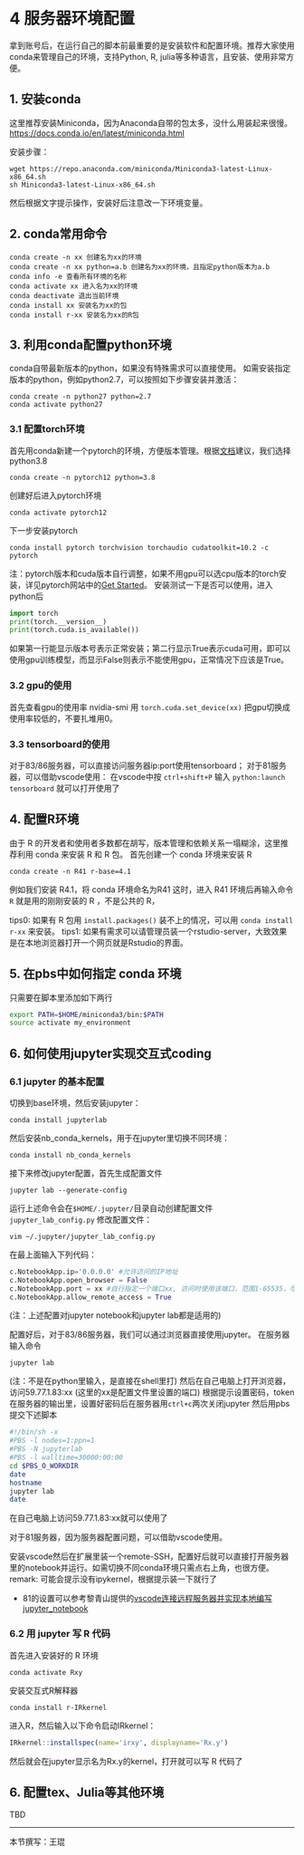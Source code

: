 # 4 服务器环境配置

拿到账号后，在运行自己的脚本前最重要的是安装软件和配置环境。推荐大家使用conda来管理自己的环境，支持Python, R, julia等多种语言，且安装、使用非常方便。
## 1. 安装conda
这里推荐安装Miniconda，因为Anaconda自带的包太多，没什么用装起来很慢。
https://docs.conda.io/en/latest/miniconda.html

安装步骤：
```
wget https://repo.anaconda.com/miniconda/Miniconda3-latest-Linux-x86_64.sh
sh Miniconda3-latest-Linux-x86_64.sh
```
然后根据文字提示操作，安装好后注意改一下环境变量。


## 2. conda常用命令
```
conda create -n xx 创建名为xx的环境
conda create -n xx python=a.b 创建名为xx的环境，且指定python版本为a.b
conda info -e 查看所有环境的名称
conda activate xx 进入名为xx的环境
conda deactivate 退出当前环境
conda install xx 安装名为xx的包
conda install r-xx 安装名为xx的R包
```

## 3. 利用conda配置python环境
conda自带最新版本的python，如果没有特殊需求可以直接使用。
如需安装指定版本的python，例如python2.7，可以按照如下步骤安装并激活：
```
conda create -n python27 python=2.7
conda activate python27
```

### 3.1 配置torch环境
首先用conda新建一个pytorch的环境，方便版本管理。根据[文档](https://pytorch.org/get-started/locally/#linux-python)建议，我们选择python3.8
```
conda create -n pytorch12 python=3.8
```
创建好后进入pytorch环境
```
conda activate pytorch12
```
下一步安装pytorch
```
conda install pytorch torchvision torchaudio cudatoolkit=10.2 -c pytorch
```
注：pytorch版本和cuda版本自行调整，如果不用gpu可以选cpu版本的torch安装，详见pytorch网站中的[Get Started](https://pytorch.org/get-started/locally/#linux-python)。
安装测试一下是否可以使用，进入python后
```python
import torch
print(torch.__version__)
print(torch.cuda.is_available())
```
如果第一行能显示版本号表示正常安装；第二行显示True表示cuda可用，即可以使用gpu训练模型，而显示False则表示不能使用gpu，正常情况下应该是True。

### 3.2 gpu的使用
首先查看gpu的使用率
nvidia-smi
用 `torch.cuda.set_device(xx)` 把gpu切换成使用率较低的，不要扎堆用0。

### 3.3 tensorboard的使用
对于83/86服务器，可以直接访问服务器ip:port使用tensorboard；
对于81服务器，可以借助vscode使用：
在vscode中按 `ctrl+shift+P`
输入 `python:launch tensorboard` 就可以打开使用了

## 4. 配置R环境
由于 R 的开发者和使用者多数都在胡写，版本管理和依赖关系一塌糊涂，这里推荐利用 conda 来安装 R 和 R 包。
首先创建一个 conda 环境来安装 R 
```
conda create -n R41 r-base=4.1
```
例如我们安装 R4.1，将 conda 环境命名为R41
这时，进入 R41 环境后再输入命令 `R` 就是用的刚刚安装的 R ，不是公共的 R，

tips0: 如果有 R 包用 `install.packages()` 装不上的情况，可以用 `conda install r-xx` 来安装。
tips1: 如果有需求可以请管理员装一个rstudio-server，大致效果是在本地浏览器打开一个网页就是Rstudio的界面。

## 5. 在pbs中如何指定 conda 环境
只需要在脚本里添加如下两行
```bash
export PATH=$HOME/miniconda3/bin:$PATH
source activate my_environment
```

## 6. 如何使用jupyter实现交互式coding

### 6.1 jupyter 的基本配置
切换到base环境，然后安装jupyter：
```
conda install jupyterlab
```
然后安装nb_conda_kernels，用于在jupyter里切换不同环境：
```
conda install nb_conda_kernels
```

接下来修改jupyter配置，首先生成配置文件
```
jupyter lab --generate-config
```
运行上述命令会在`$HOME/.jupyter/`目录自动创建配置文件`jupyter_lab_config.py`
修改配置文件：
```
vim ~/.jupyter/jupyter_lab_config.py
```
在最上面输入下列代码：
```python
c.NotebookApp.ip='0.0.0.0' #允许访问的IP地址
c.NotebookApp.open_browser = False
c.NotebookApp.port = xx #自行指定一个端口xx, 访问时使用该端口，范围1-65535，尽量大一点防止冲突
c.NotebookApp.allow_remote_access = True
```
(注：上述配置对jupyter notebook和jupyter lab都是适用的)

配置好后，对于83/86服务器，我们可以通过浏览器直接使用jupyter。
在服务器输入命令
```
jupyter lab
```
(注：不是在python里输入，是直接在shell里打)
然后在自己电脑上打开浏览器，访问59.77.1.83:xx (这里的xx是配置文件里设置的端口)
根据提示设置密码，token在服务器的输出里，设置好密码后在服务器用`ctrl+c`两次关闭jupyter
然后用pbs提交下述脚本
```bash
#!/bin/sh -x
#PBS -l nodes=1:ppn=1
#PBS -N jupyterlab
#PBS -l walltime=30000:00:00
cd $PBS_O_WORKDIR
date
hostname
jupyter lab
date
```
在自己电脑上访问59.77.1.83:xx就可以使用了

对于81服务器，因为服务器配置问题，可以借助vscode使用。

安装vscode然后在扩展里装一个remote-SSH，配置好后就可以直接打开服务器里的notebook并运行。如需切换不同conda环境只需点右上角，也很方便。
remark: 可能会提示没有ipykernel，根据提示装一下就行了

- 81的设置可以参考黎青山提供的[vscode连接远程服务器并实现本地编写jupyter_notebook](https://maiimg.com/dec/d94047648506@pdf)


### 6.2 用 jupyter 写 R 代码
首先进入安装好的 R 环境
```
conda activate Rxy 
```
安装交互式R解释器
```
conda install r-IRkernel 
```
进入R，然后输入以下命令启动IRkernel：
```R
IRkernel::installspec(name='irxy', displayname='Rx.y')
```
然后就会在jupyter显示名为Rx.y的kernel，打开就可以写 R 代码了

## 6. 配置tex、Julia等其他环境
TBD

--- 
本节撰写：王琨